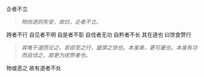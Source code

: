 企者不立
>*物尚进则失安，故曰，企者不立。*

跨者不行 自见者不明 自是者不彰 自伐者无功 自矜者不长 其在道也 曰馀食赘行
>*其唯于道而论之，若郤至之行，盛馔之馀也。本虽美，更可薉也。本虽有功而自伐之，故更为疣赘者也。*

物或恶之 故有道者不处
